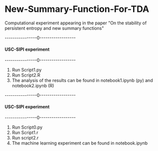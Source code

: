 # New-Summary-Function-For-TDA
Computational experiment appearing in the paper 
"On the stability of persistent entropy and 
new summary functions" 

----------------0------------------
####	USC-SIPI experiment   #####
----------------0------------------

1) Run Script1.py
2) Run Script2.R
3) The analysis of the results can be found in 
notebook1.ipynb (py) and notebook2.ipynb (R)

----------------0------------------
####	USC-SIPI experiment   #####
----------------0------------------

1) Run Script0.py
2) Run Script1.r
3) Run script2.r
4) The machine learning experiment can be found
in notebook.ipynb
